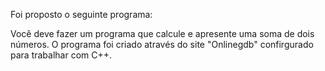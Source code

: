 Foi proposto o seguinte programa:

Você deve fazer um programa que calcule e apresente uma soma de dois números.
O programa foi criado através do site "Onlinegdb" confirgurado para trabalhar com C++.